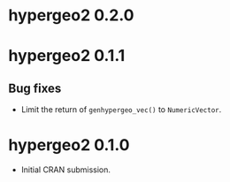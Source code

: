 # hypergeo2 0.2.0

# hypergeo2 0.1.1

## Bug fixes

* Limit the return of `genhypergeo_vec()` to `NumericVector`.


# hypergeo2 0.1.0

* Initial CRAN submission.
